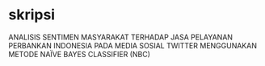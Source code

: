# skripsi
ANALISIS SENTIMEN MASYARAKAT TERHADAP JASA PELAYANAN PERBANKAN INDONESIA PADA MEDIA SOSIAL TWITTER MENGGUNAKAN METODE NAÏVE BAYES CLASSIFIER (NBC)
